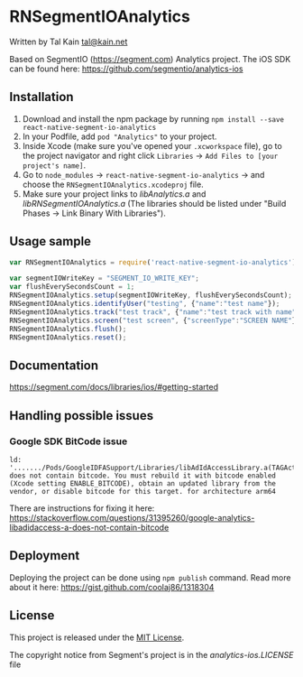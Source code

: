# RNSegmentIOAnalytics

Written by Tal Kain <tal@kain.net>

Based on SegmentIO (https://segment.com) Analytics project. 
The iOS SDK can be found here: https://github.com/segmentio/analytics-ios

## Installation
1. Download and install the npm package by running `npm install --save react-native-segment-io-analytics`
2. In your Podfile, add `pod "Analytics"` to your project.
3. Inside Xcode (make sure you've opened your `.xcworkspace` file), go to the project navigator and right click `Libraries` -> `Add Files to [your project's name]`.
4. Go to `node_modules` -> `react-native-segment-io-analytics` -> and choose the `RNSegmentIOAnalytics.xcodeproj` file.
5. Make sure your project links to *libAnalytics.a* and *libRNSegmentIOAnalytics.a* (The libraries should be listed under "Build Phases -> Link Binary With Libraries").

## Usage sample
```javascript
var RNSegmentIOAnalytics = require('react-native-segment-io-analytics');

var segmentIOWriteKey = "SEGMENT_IO_WRITE_KEY";
var flushEverySecondsCount = 1;
RNSegmentIOAnalytics.setup(segmentIOWriteKey, flushEverySecondsCount);
RNSegmentIOAnalytics.identifyUser("testing", {"name":"test name"});
RNSegmentIOAnalytics.track("test track", {"name":"test track with name"});
RNSegmentIOAnalytics.screen("test screen", {"screenType":"SCREEN NAME"});
RNSegmentIOAnalytics.flush();
RNSegmentIOAnalytics.reset();
```

## Documentation
https://segment.com/docs/libraries/ios/#getting-started

## Handling possible issues
### Google SDK BitCode issue
```
ld: '......./Pods/GoogleIDFASupport/Libraries/libAdIdAccessLibrary.a(TAGActualAdIdAccess.o)' does not contain bitcode. You must rebuild it with bitcode enabled (Xcode setting ENABLE_BITCODE), obtain an updated library from the vendor, or disable bitcode for this target. for architecture arm64
```
There are instructions for fixing it here: https://stackoverflow.com/questions/31395260/google-analytics-libadidaccess-a-does-not-contain-bitcode

## Deployment
Deploying the project can be done using ```npm publish``` command. 
Read more about it here: https://gist.github.com/coolaj86/1318304

## License

This project is released under the [MIT License](http://www.opensource.org/licenses/MIT).

The copyright notice from Segment's project is in the *analytics-ios.LICENSE* file
